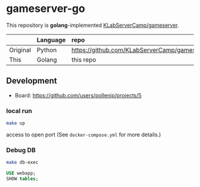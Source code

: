 # gameserver-go

This repository is **golang**-implemented [KLabServerCamp/gameserver](https://github.com/KLabServerCamp/gameserver).

|          | Language | repo |
|:--       |:--       |:--   |
| Original | Python   | <https://github.com/KLabServerCamp/gameserver> |
| This     | Golang   | this repo |

## Development

- Board: <https://github.com/users/pollenjp/projects/5>

### local run

```sh
make up
```

access to open port (See `docker-compose.yml` for more details.)

### Debug DB

```sh
make db-exec
```

```sql
USE webapp;
SHOW tables;
```
